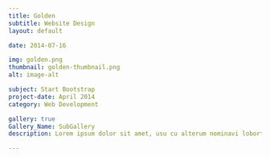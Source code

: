 ```yaml
---
title: Golden
subtitle: Website Design
layout: default

date: 2014-07-16

img: golden.png
thumbnail: golden-thumbnail.png
alt: image-alt

subject: Start Bootstrap
project-date: April 2014
category: Web Development

gallery: true
Gallery_Name: SubGallery
description: Lorem ipsum dolor sit amet, usu cu alterum nominavi lobortis. At duo novum diceret. Tantas apeirian vix et, usu sanctus postulant inciderint ut, populo diceret necessitatibus in vim. Cu eum dicam feugiat noluisse.

---
```

